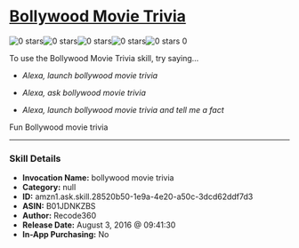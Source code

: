 # [Bollywood Movie Trivia](http://alexa.amazon.com/#skills/amzn1.ask.skill.28520b50-1e9a-4e20-a50c-3dcd62ddf7d3)
![0 stars](../../images/ic_star_border_black_18dp_1x.png)![0 stars](../../images/ic_star_border_black_18dp_1x.png)![0 stars](../../images/ic_star_border_black_18dp_1x.png)![0 stars](../../images/ic_star_border_black_18dp_1x.png)![0 stars](../../images/ic_star_border_black_18dp_1x.png) 0

To use the Bollywood Movie Trivia skill, try saying...

* *Alexa, launch bollywood movie trivia*

* *Alexa, ask  bollywood movie trivia*

* *Alexa, launch bollywood movie trivia and tell me a fact*

Fun Bollywood movie trivia

***

### Skill Details

* **Invocation Name:** bollywood movie trivia
* **Category:** null
* **ID:** amzn1.ask.skill.28520b50-1e9a-4e20-a50c-3dcd62ddf7d3
* **ASIN:** B01JDNKZBS
* **Author:** Recode360
* **Release Date:** August 3, 2016 @ 09:41:30
* **In-App Purchasing:** No
